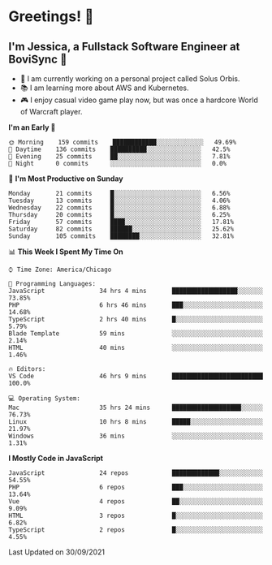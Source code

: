 # Greetings! 🧠

## I'm Jessica, a Fullstack Software Engineer at BoviSync 🐄

- 🌟 I am currently working on a personal project called Solus Orbis.
- 📚 I am learning more about AWS and Kubernetes.
- 🎮 I enjoy casual video game play now, but was once a hardcore World of Warcraft player.

<!--START_SECTION:waka-->
**I'm an Early 🐤** 

```text
🌞 Morning    159 commits    ████████████░░░░░░░░░░░░░   49.69% 
🌆 Daytime    136 commits    ██████████░░░░░░░░░░░░░░░   42.5% 
🌃 Evening    25 commits     ██░░░░░░░░░░░░░░░░░░░░░░░   7.81% 
🌙 Night      0 commits      ░░░░░░░░░░░░░░░░░░░░░░░░░   0.0%

```
📅 **I'm Most Productive on Sunday** 

```text
Monday       21 commits     █░░░░░░░░░░░░░░░░░░░░░░░░   6.56% 
Tuesday      13 commits     █░░░░░░░░░░░░░░░░░░░░░░░░   4.06% 
Wednesday    22 commits     █░░░░░░░░░░░░░░░░░░░░░░░░   6.88% 
Thursday     20 commits     █░░░░░░░░░░░░░░░░░░░░░░░░   6.25% 
Friday       57 commits     ████░░░░░░░░░░░░░░░░░░░░░   17.81% 
Saturday     82 commits     ██████░░░░░░░░░░░░░░░░░░░   25.62% 
Sunday       105 commits    ████████░░░░░░░░░░░░░░░░░   32.81%

```


📊 **This Week I Spent My Time On** 

```text
⌚︎ Time Zone: America/Chicago

💬 Programming Languages: 
JavaScript               34 hrs 4 mins       ██████████████████░░░░░░░   73.85% 
PHP                      6 hrs 46 mins       ███░░░░░░░░░░░░░░░░░░░░░░   14.68% 
TypeScript               2 hrs 40 mins       █░░░░░░░░░░░░░░░░░░░░░░░░   5.79% 
Blade Template           59 mins             ░░░░░░░░░░░░░░░░░░░░░░░░░   2.14% 
HTML                     40 mins             ░░░░░░░░░░░░░░░░░░░░░░░░░   1.46%

🔥 Editors: 
VS Code                  46 hrs 9 mins       █████████████████████████   100.0%

💻 Operating System: 
Mac                      35 hrs 24 mins      ███████████████████░░░░░░   76.73% 
Linux                    10 hrs 8 mins       █████░░░░░░░░░░░░░░░░░░░░   21.97% 
Windows                  36 mins             ░░░░░░░░░░░░░░░░░░░░░░░░░   1.31%

```

**I Mostly Code in JavaScript** 

```text
JavaScript               24 repos            █████████████░░░░░░░░░░░░   54.55% 
PHP                      6 repos             ███░░░░░░░░░░░░░░░░░░░░░░   13.64% 
Vue                      4 repos             ██░░░░░░░░░░░░░░░░░░░░░░░   9.09% 
HTML                     3 repos             █░░░░░░░░░░░░░░░░░░░░░░░░   6.82% 
TypeScript               2 repos             █░░░░░░░░░░░░░░░░░░░░░░░░   4.55%

```



 Last Updated on 30/09/2021
<!--END_SECTION:waka-->

<!--
**jessikuh/jessikuh** is a ✨ _special_ ✨ repository because its `README.md` (this file) appears on your GitHub profile.

Here are some ideas to get you started:

- 🔭 I’m currently working on ...
- 🌱 I’m currently learning ...
- 👯 I’m looking to collaborate on ...
- 🤔 I’m looking for help with ...
- 💬 Ask me about ...
- 📫 How to reach me: ...
- 😄 Pronouns: ...
- ⚡ Fun fact: ...
-->
